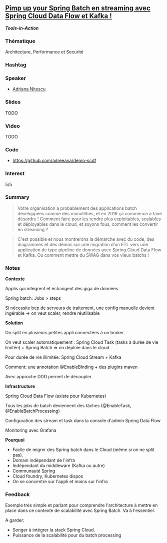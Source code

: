 ## [Pimp up your Spring Batch en streaming avec Spring Cloud Data Flow et Kafka !](https://cfp.devoxx.fr/2019/talk/YCD-9021/Pimp_up_your_Spring_Batch_en_streaming_avec_Spring_Cloud_Data_Flow_et_Kafka_!_)
**_Tools-in-Action_**

### Thématique

Architecture, Performance et Securité

### Hashtag

### Speaker

* [Adriana Nitescu](https://www.twitter.com/@JPeachseed)

### Slides

TODO

### Video

TODO

### Code

- https://github.com/adreeana/demo-scdf

### Interest

5/5

### Summary

> Votre organisation a probablement des applications batch développées comme des monolithes, et en 2019 ça commence à faire désordre ! Comment faire pour les rendre plus exploitables, scalables et déployables dans le cloud, et soyons fous, comment les convertir en streaming ?
  
> C'est possible et nous montrerons la démarche avec du code, des diagrammes et des démos sur une migration d’un ETL vers une application de type pipeline de données avec Spring Cloud Data Flow et Kafka. Ou comment mettre du SWAG dans vos vieux batchs !

### Notes

**Contexte**

Applis qui intégrent et échangent des giga de données.

Spring batch:  Jobs > steps

Si nécessite bcp de serveurs de traitement, une config manuelle devient ingérable
-> on veut scaler, rendre réutilisable

**Solution**

On split en plusieurs petites appli connectées à un broker.

On veut scaler automatiquement : Spring Cloud Task (tasks à durée de vie limitée) + Spring Batch => on déploie dans le cloud

Pour durée de vie illimitée:  Spring Cloud Stream + Kafka

Comment: une annotation @EnableBinding + des plugins maven

Avec approche DDD permet de découpler.

**Infrastructure**

Spring Cloud Data Flow (existe pour Kubernetes)

Tous les jobs de batch deviennent des tâches (@EnableTask, @EnableBatchProcessing)

Configuration des stream et task dans la console d'admin Spring Data Flow

Monitoring avec Grafana

**Pourquoi**

* Facile de migrer des Spring batch dans le Cloud (même si on ne split pas).
* Domain indépendant de l'infra
* Indépendant du middleware (Kafka ou autre)
* Communauté Spring
* Cloud foundry, Kubernetes dispos
* On se concentre sur l'appli et moins sur l'infra

### Feedback

Exemple très simple et parlant pour comprendre l'architecture à mettre en place dans ce contexte de scalabilité avec Spring Batch.
Va à l'essentiel.

A garder:
- Songer à intégrer la stack Spring Cloud.
- Puissance de la scalabilité pour du batch processing
